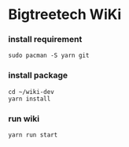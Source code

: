 # Bigtreetech WiKi 

### install requirement 

``` shell
sudo pacman -S yarn git
```
### install package 

``` shell
cd ~/wiki-dev
yarn install 
```

### run wiki 

```shell
yarn run start
```
